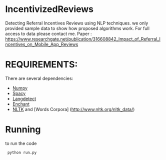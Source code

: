 # IncentivizedReviews

Detecting Referral Incentives Reviews using NLP techniques. we only provided sample data to show how proposed algorithms work. For full access to data please contact me.
Paper : https://www.researchgate.net/publication/316608842_Impact_of_Referral_Incentives_on_Mobile_App_Reviews

# REQUIREMENTS:

There are several dependencies:
* [Numpy](http://www.numpy.org/)
* [Spacy](https://spacy.io/)
* [Langdetect](https://pypi.python.org/pypi/langdetect?)
* [Enchant](https://pypi.python.org/pypi/pyenchant/)
* [NLTK](https://spacy.io/) and [Words Corpora] (http://www.nltk.org/nltk_data/)


# Running
to run the code
```
 python run.py
```
